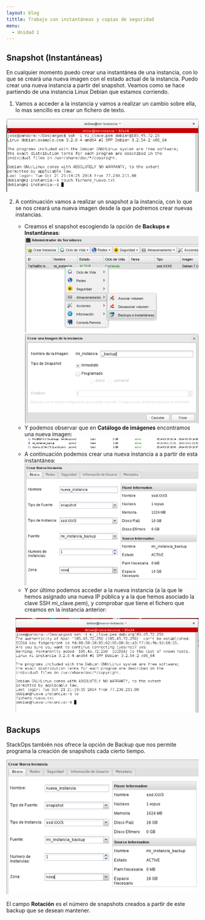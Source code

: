 ```yaml
---
layout: blog
tittle: Trabajo con instantáneas y copias de seguridad
menu:
  - Unidad 1
---
```


## Snapshot (Instantáneas)

En cualquier momento puedo crear una instantánea de una instancia, con lo que se creará una nueva imagen con el estado actual de la instancia. Puedo crear una nueva instancia a partir del snapshot. Veamos como se hace partiendo de una instancia Linux Debian que estamos corriendo.

1. Vamos a acceder a la instancia y vamos a realizar un cambio sobre ella, lo mas sencillo es crear un fichero de texto.

![snapshot](img/demo3_5.png)

2. A continuación vamos a realizar un snapshot a la instancia, con lo que se nos creará una nueva imagen desde la que podremos crear nuevas instancias.

	* Creamos el snapshot escogiendo la opción de **Backups e Instantáneas**:
	![snapshot](img/demo3_1.png)
	![snapshot](img/demo3_2.png)	
	* Y podemos observar que en **Catálogo de imágenes** encontramos una nueva imagen:
	![snapshot](img/demo3_3.png)
	* A continuación podemos crear una nueva instancia a a partir de esta instantánea:
	![snapshot](img/demo3_4.png)
	* Y por último podemos acceder a la nueva instancia (a la que le hemos asignado una nueva IP pública y a la que hemos asociado la clave SSH mi_clave.pem), y comprobar que tiene el fichero que creamos en la instancia anterior:

	![snapshot](img/demo3_6.png)

## Backups

StackOps también nos ofrece la opción de Backup que nos permite programa la creación de snapshots cada cierto tiempo.

![snapshot](img/demo3_4.png)

El campo **Rotación** es el número de snapshots creados a partir de este backup que se desean mantener.